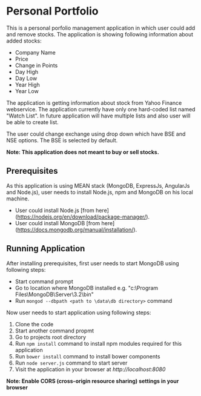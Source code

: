 # Personal Portfolio
This is a personal porfolio management application in which user could add and remove stocks.
The application is showing following information about added stocks:

- Company Name
- Price
- Change in Points
- Day High
- Day Low
- Year High
- Year Low

The application is getting information about stock from Yahoo Finance webservice. The application
currently have only one hard-coded list named "Watch List". In future application will have
multiple lists and also user will be able to create list.

The user could change exchange using drop down which have BSE and NSE options. The BSE is selected
by default.

**Note: This application does not meant to buy or sell stocks.**

## Prerequisites
As this application is using MEAN stack (MongoDB, ExpressJs, AngularJs and Node.js), user needs to
install Node.js, npm and MongoDB on his local machine.

* User could install Node.js [from here] (https://nodejs.org/en/download/package-manager/).
* User could install MongoDB [from here] (https://docs.mongodb.org/manual/installation/).

## Running Application
After installing prerequisites, first user needs to start MongoDB using following steps:

* Start command prompt
* Go to location where MongoDB installed e.g. "c:\Program Files\MongoDB\Server\3.2\bin"
* Run `mongod --dbpath <path to \data\db directory>` command

Now user needs to start application using following steps:

1. Clone the code
2. Start another command propmt
3. Go to projects root directory
4. Run `npm install` command to install npm modules required for this application
5. Run `bower install` command to install bower components
6. Run `node server.js` command to start server
7. Visit the application in your browser at *http://localhost:8080*

**Note: Enable CORS (cross-origin resource sharing) settings in your browser**